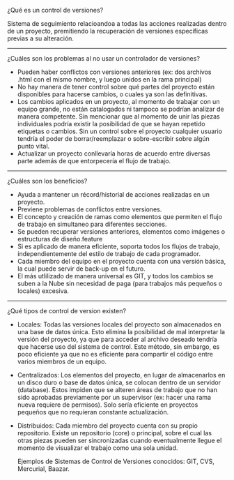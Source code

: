 ¿Qué es un control de versiones?

Sistema de seguimiento relacioandoa a todas las acciones realizadas dentro de un proyecto, premitiendo la recuperación
de versiones específicas previas a su alteración. 

----

¿Cuáles son los problemas al no usar un controlador de versiones?

- Pueden haber conflictos con versiones anteriores (ex: dos archivos .html con el mismo nombre, y luego unidos en la 
  rama principal)
- No hay manera de tener control sobre qué partes del proyecto están disponibles para hacerse cambios, o cuales ya son 
  las definitivas.
- Los cambios aplicados en un proyecto, al momento de trabajar con un equipo grande, no están catalogados ni tampoco
  se podrían analizar de manera competente. Sin mencionar que al momento de unir las piezas individuales podría existir
  la posibilidad de que se hayan repetido etiquetas o cambios. Sin un control sobre el proyecto cualquier usuario tendría
  el poder de borrar/reemplazar o sobre-escribir sobre algún punto vital.
- Actualizar un proyecto conllevaría horas de acuerdo entre diversas parte 
  además de que entorpecería el flujo de trabajo.

----

¿Cuáles son los beneficios?

- Ayuda a mantener un récord/historial de acciones realizadas en un proyecto. 
- Previene problemas de conflictos entre versiones.
- El concepto y creación de ramas como elementos que permiten el flujo de trabajo en simultaneo para diferentes secciones.
- Se pueden recuperar versiones anteriores, elementos como imágenes o estructuras de diseño.feature
- Si es aplicado de manera eficiente, soporta todos los flujos de trabajo, independientemente del estilo de 
  trabajo de cada programador.
- Cada miembro del equipo en el proyecto cuenta con una versión básica, la cual puede servir de back-up en el futuro.
- El más utlilizado de manera universal es GIT, y todos los cambios se suben a la Nube sin necesidad de paga (para
  trabajos más pequeños o locales) excesiva.

----

¿Qué tipos de control de version existen?

- Locales: 
  Todas las versiones locales del proyecto son almacenados en una base de datos única. Esto elimina la posibilidad de mal interpretar la versión del proyecto, ya que para acceder al archivo deseado tendría que hacerse uso del sistema de control. Este método, sin embargo, es poco eficiente ya que no
  es eficiente para compartir el código entre varios miembros de un equipo.

- Centralizados:
  Los elementos del proyecto, en lugar de almacenarlos en un disco duro o base de datos única, se colocan dentro de un servidor (database). Estos impiden que se alteren áreas de trabajo que no han sido aprobadas previamente por un supervisor (ex: hacer una rama nueva requiere de permisos). Solo sería eficiente en proyectos pequeños que no requieran constante actualización.

- Distribuidos:
  Cada miembro del proyecto cuenta con su propio repositorio. Existe un repositorio (core) o principal, sobre el cual las otras
  piezas pueden ser sincronizadas cuando eventualmente llegue el momento de visualizar el trabajo como una sola unidad.

  Ejemplos de Sistemas de Control de Versiones conocidos: GIT, CVS, Mercurial, Baazar.